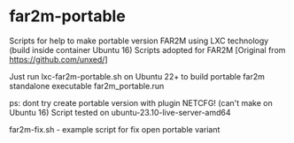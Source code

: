 # far2m-portable
Scripts for help to make portable version FAR2M using LXC technology (build inside container Ubuntu 16)
Scripts adopted for FAR2M [Original from https://github.com/unxed/]

Just run lxc-far2m-portable.sh
on Ubuntu 22+ to build portable far2m standalone executable far2m_portable.run

ps:
dont try create portable version with plugin NETCFG! (can't make on Ubuntu 16)
Script tested on ubuntu-23.10-live-server-amd64

far2m-fix.sh - example script for fix open portable variant
